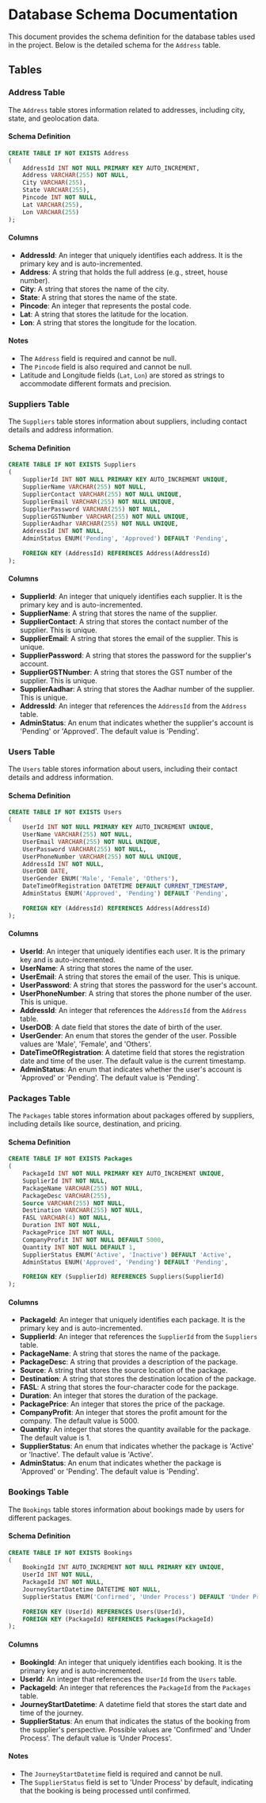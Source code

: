 # Database Schema Documentation

This document provides the schema definition for the database tables used in the project. Below is the detailed schema for the `Address` table.

## Tables

### Address Table

The `Address` table stores information related to addresses, including city, state, and geolocation data.

#### Schema Definition

```sql
CREATE TABLE IF NOT EXISTS Address
(
    AddressId INT NOT NULL PRIMARY KEY AUTO_INCREMENT,
    Address VARCHAR(255) NOT NULL,
    City VARCHAR(255),
    State VARCHAR(255),
    Pincode INT NOT NULL,
    Lat VARCHAR(255),
    Lon VARCHAR(255)
);
```

#### Columns

- **AddressId**: An integer that uniquely identifies each address. It is the primary key and is auto-incremented.
- **Address**: A string that holds the full address (e.g., street, house number).
- **City**: A string that stores the name of the city.
- **State**: A string that stores the name of the state.
- **Pincode**: An integer that represents the postal code.
- **Lat**: A string that stores the latitude for the location.
- **Lon**: A string that stores the longitude for the location.

#### Notes

- The `Address` field is required and cannot be null.
- The `Pincode` field is also required and cannot be null.
- Latitude and Longitude fields (`Lat`, `Lon`) are stored as strings to accommodate different formats and precision.

### Suppliers Table

The `Suppliers` table stores information about suppliers, including contact details and address information.

#### Schema Definition

```sql
CREATE TABLE IF NOT EXISTS Suppliers
(
    SupplierId INT NOT NULL PRIMARY KEY AUTO_INCREMENT UNIQUE,
    SupplierName VARCHAR(255) NOT NULL,
    SupplierContact VARCHAR(255) NOT NULL UNIQUE,
    SupplierEmail VARCHAR(255) NOT NULL UNIQUE,
    SupplierPassword VARCHAR(255) NOT NULL,
    SupplierGSTNumber VARCHAR(255) NOT NULL UNIQUE,     
    SupplierAadhar VARCHAR(255) NOT NULL UNIQUE,
    AddressId INT NOT NULL,
    AdminStatus ENUM('Pending', 'Approved') DEFAULT 'Pending',
    
    FOREIGN KEY (AddressId) REFERENCES Address(AddressId)
);
```

#### Columns

- **SupplierId**: An integer that uniquely identifies each supplier. It is the primary key and is auto-incremented.
- **SupplierName**: A string that stores the name of the supplier.
- **SupplierContact**: A string that stores the contact number of the supplier. This is unique.
- **SupplierEmail**: A string that stores the email of the supplier. This is unique.
- **SupplierPassword**: A string that stores the password for the supplier's account.
- **SupplierGSTNumber**: A string that stores the GST number of the supplier. This is unique.
- **SupplierAadhar**: A string that stores the Aadhar number of the supplier. This is unique.
- **AddressId**: An integer that references the `AddressId` from the `Address` table.
- **AdminStatus**: An enum that indicates whether the supplier's account is 'Pending' or 'Approved'. The default value is 'Pending'.

### Users Table

The `Users` table stores information about users, including their contact details and address information.

#### Schema Definition

```sql
CREATE TABLE IF NOT EXISTS Users
(
    UserId INT NOT NULL PRIMARY KEY AUTO_INCREMENT UNIQUE,
    UserName VARCHAR(255) NOT NULL,
    UserEmail VARCHAR(255) NOT NULL UNIQUE,
    UserPassword VARCHAR(255) NOT NULL,
    UserPhoneNumber VARCHAR(255) NOT NULL UNIQUE,
    AddressId INT NOT NULL,
    UserDOB DATE,
    UserGender ENUM('Male', 'Female', 'Others'),
    DateTimeOfRegistration DATETIME DEFAULT CURRENT_TIMESTAMP,
    AdminStatus ENUM('Approved', 'Pending') DEFAULT 'Pending',
    
    FOREIGN KEY (AddressId) REFERENCES Address(AddressId)
);
```

#### Columns

- **UserId**: An integer that uniquely identifies each user. It is the primary key and is auto-incremented.
- **UserName**: A string that stores the name of the user.
- **UserEmail**: A string that stores the email of the user. This is unique.
- **UserPassword**: A string that stores the password for the user's account.
- **UserPhoneNumber**: A string that stores the phone number of the user. This is unique.
- **AddressId**: An integer that references the `AddressId` from the `Address` table.
- **UserDOB**: A date field that stores the date of birth of the user.
- **UserGender**: An enum that stores the gender of the user. Possible values are 'Male', 'Female', and 'Others'.
- **DateTimeOfRegistration**: A datetime field that stores the registration date and time of the user. The default value is the current timestamp.
- **AdminStatus**: An enum that indicates whether the user's account is 'Approved' or 'Pending'. The default value is 'Pending'.

### Packages Table

The `Packages` table stores information about packages offered by suppliers, including details like source, destination, and pricing.

#### Schema Definition

```sql
CREATE TABLE IF NOT EXISTS Packages
(
    PackageId INT NOT NULL PRIMARY KEY AUTO_INCREMENT UNIQUE,
    SupplierId INT NOT NULL,
    PackageName VARCHAR(255) NOT NULL,
    PackageDesc VARCHAR(255),
    Source VARCHAR(255) NOT NULL,
    Destination VARCHAR(255) NOT NULL,
    FASL VARCHAR(4) NOT NULL,
    Duration INT NOT NULL,
    PackagePrice INT NOT NULL,
    CompanyProfit INT NOT NULL DEFAULT 5000,
    Quantity INT NOT NULL DEFAULT 1,
    SupplierStatus ENUM('Active', 'Inactive') DEFAULT 'Active',
    AdminStatus ENUM('Approved', 'Pending') DEFAULT 'Pending',
    
    FOREIGN KEY (SupplierId) REFERENCES Suppliers(SupplierId)
);
```

#### Columns

- **PackageId**: An integer that uniquely identifies each package. It is the primary key and is auto-incremented.
- **SupplierId**: An integer that references the `SupplierId` from the `Suppliers` table.
- **PackageName**: A string that stores the name of the package.
- **PackageDesc**: A string that provides a description of the package.
- **Source**: A string that stores the source location of the package.
- **Destination**: A string that stores the destination location of the package.
- **FASL**: A string that stores the four-character code for the package.
- **Duration**: An integer that stores the duration of the package.
- **PackagePrice**: An integer that stores the price of the package.
- **CompanyProfit**: An integer that stores the profit amount for the company. The default value is 5000.
- **Quantity**: An integer that stores the quantity available for the package. The default value is 1.
- **SupplierStatus**: An enum that indicates whether the package is 'Active' or 'Inactive'. The default value is 'Active'.
- **AdminStatus**: An enum that indicates whether the package is 'Approved' or 'Pending'. The default value is 'Pending'.

### Bookings Table

The `Bookings` table stores information about bookings made by users for different packages.

#### Schema Definition

```sql
CREATE TABLE IF NOT EXISTS Bookings
(
    BookingId INT AUTO_INCREMENT NOT NULL PRIMARY KEY UNIQUE,
    UserId INT NOT NULL,
    PackageId INT NOT NULL,
    JourneyStartDatetime DATETIME NOT NULL,
    SupplierStatus ENUM('Confirmed', 'Under Process') DEFAULT 'Under Process',
    
    FOREIGN KEY (UserId) REFERENCES Users(UserId),
    FOREIGN KEY (PackageId) REFERENCES Packages(PackageId)
);
```

#### Columns

- **BookingId**: An integer that uniquely identifies each booking. It is the primary key and is auto-incremented.
- **UserId**: An integer that references the `UserId` from the `Users` table.
- **PackageId**: An integer that references the `PackageId` from the `Packages` table.
- **JourneyStartDatetime**: A datetime field that stores the start date and time of the journey.
- **SupplierStatus**: An enum that indicates the status of the booking from the supplier's perspective. Possible values are 'Confirmed' and 'Under Process'. The default value is 'Under Process'.

#### Notes

- The `JourneyStartDatetime` field is required and cannot be null.
- The `SupplierStatus` field is set to 'Under Process' by default, indicating that the booking is being processed until confirmed.
